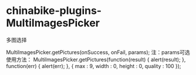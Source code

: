 # chinabike-plugins-MultiImagesPicker
多图选择

MultiImagesPicker.getPictures(onSuccess, onFail, params);
注：params可选
使用方法：
        MultiImagesPicker.getPictures(function(result) {
            alert(result);
        }, function(err) {
            alert(err);
        }, { max : 9, width : 0, height : 0, quality : 100 });
